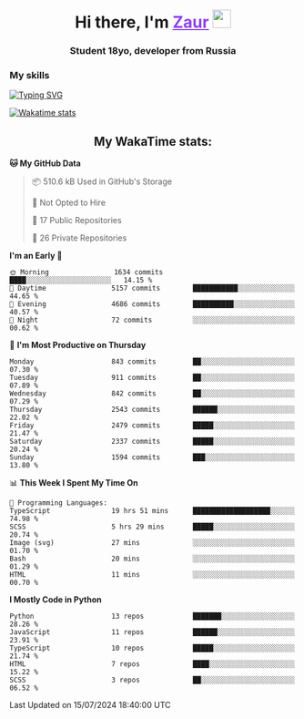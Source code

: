 <h1 align="center">
    Hi there, I'm 
    <a href="https://t.me/skyguy" target="_blank" style="color: #8C43EA">Zaur</a>
    <img src="https://github.com/blackcater/blackcater/raw/main/images/Hi.gif" height="32">
</h1>

<h3 align="center">
    Student 18yo, developer from Russia
</h3>  

### **My skills**
[![Typing SVG](https://readme-typing-svg.herokuapp.com?font=Oxanium&duration=3000&pause=1500&color=8C43EA&height=30&lines=Python:+FastAPI,+Flask,+Aiogram,+Telethon;SQL:+PostgreSQL,+SQLite;JavaScript/TypeScript:+React.js;HTML+(PUG),+CSS+(SCSS))](https://git.io/typing-svg)

[![Wakatime stats](https://github-readme-stats.vercel.app/api/wakatime?username=skyguy&hide_title=true&show_icons=true&title_color=8C43EA&icon_color=BE57EA&bg_color=30,191919,341b56&text_color=B1B1B1&border_radius=10&hide_border=true)](https://github.com/anuraghazra/github-readme-stats)


<h2 align="center"> My WakaTime stats: </h2>

<!--START_SECTION:waka-->
**🐱 My GitHub Data** 

> 📦 510.6 kB Used in GitHub's Storage 
 > 
> 🚫 Not Opted to Hire
 > 
> 📜 17 Public Repositories 
 > 
> 🔑 26 Private Repositories 
 > 
**I'm an Early 🐤** 

```text
🌞 Morning                1634 commits        ████░░░░░░░░░░░░░░░░░░░░░   14.15 % 
🌆 Daytime                5157 commits        ███████████░░░░░░░░░░░░░░   44.65 % 
🌃 Evening                4686 commits        ██████████░░░░░░░░░░░░░░░   40.57 % 
🌙 Night                  72 commits          ░░░░░░░░░░░░░░░░░░░░░░░░░   00.62 % 
```
📅 **I'm Most Productive on Thursday** 

```text
Monday                   843 commits         ██░░░░░░░░░░░░░░░░░░░░░░░   07.30 % 
Tuesday                  911 commits         ██░░░░░░░░░░░░░░░░░░░░░░░   07.89 % 
Wednesday                842 commits         ██░░░░░░░░░░░░░░░░░░░░░░░   07.29 % 
Thursday                 2543 commits        ██████░░░░░░░░░░░░░░░░░░░   22.02 % 
Friday                   2479 commits        █████░░░░░░░░░░░░░░░░░░░░   21.47 % 
Saturday                 2337 commits        █████░░░░░░░░░░░░░░░░░░░░   20.24 % 
Sunday                   1594 commits        ███░░░░░░░░░░░░░░░░░░░░░░   13.80 % 
```


📊 **This Week I Spent My Time On** 

```text
💬 Programming Languages: 
TypeScript               19 hrs 51 mins      ███████████████████░░░░░░   74.98 % 
SCSS                     5 hrs 29 mins       █████░░░░░░░░░░░░░░░░░░░░   20.74 % 
Image (svg)              27 mins             ░░░░░░░░░░░░░░░░░░░░░░░░░   01.70 % 
Bash                     20 mins             ░░░░░░░░░░░░░░░░░░░░░░░░░   01.29 % 
HTML                     11 mins             ░░░░░░░░░░░░░░░░░░░░░░░░░   00.70 % 
```

**I Mostly Code in Python** 

```text
Python                   13 repos            ███████░░░░░░░░░░░░░░░░░░   28.26 % 
JavaScript               11 repos            ██████░░░░░░░░░░░░░░░░░░░   23.91 % 
TypeScript               10 repos            █████░░░░░░░░░░░░░░░░░░░░   21.74 % 
HTML                     7 repos             ████░░░░░░░░░░░░░░░░░░░░░   15.22 % 
SCSS                     3 repos             ██░░░░░░░░░░░░░░░░░░░░░░░   06.52 % 
```




 Last Updated on 15/07/2024 18:40:00 UTC
<!--END_SECTION:waka-->
